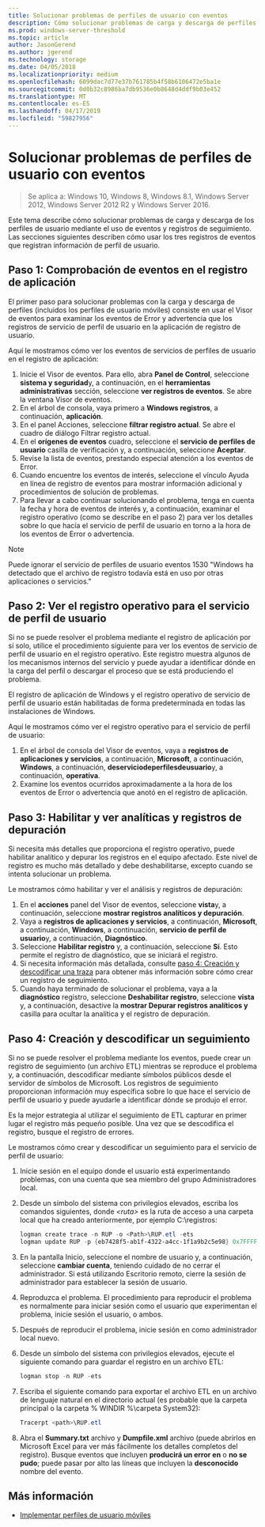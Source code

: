 ```yaml
---
title: Solucionar problemas de perfiles de usuario con eventos
description: Cómo solucionar problemas de carga y descarga de perfiles de usuario mediante el uso de eventos y registros de seguimiento.
ms.prod: windows-server-threshold
ms.topic: article
author: JasonGerend
ms.author: jgerend
ms.technology: storage
ms.date: 04/05/2018
ms.localizationpriority: medium
ms.openlocfilehash: 6099dac7d77e37b761785b4f58b6106472e5ba1e
ms.sourcegitcommit: 0d0b32c8986ba7db9536e0b8648d4ddf9b03e452
ms.translationtype: MT
ms.contentlocale: es-ES
ms.lasthandoff: 04/17/2019
ms.locfileid: "59827956"
---
```

# <a name="troubleshoot-user-profiles-with-events"></a>Solucionar problemas de perfiles de usuario con eventos

>Se aplica a: Windows 10, Windows 8, Windows 8.1, Windows Server 2012, Windows Server 2012 R2 y Windows Server 2016.

Este tema describe cómo solucionar problemas de carga y descarga de los perfiles de usuario mediante el uso de eventos y registros de seguimiento. Las secciones siguientes describen cómo usar los tres registros de eventos que registran información de perfil de usuario.

## <a name="step-1-checking-events-in-the-application-log"></a>Paso 1: Comprobación de eventos en el registro de aplicación

El primer paso para solucionar problemas con la carga y descarga de perfiles (incluidos los perfiles de usuario móviles) consiste en usar el Visor de eventos para examinar los eventos de Error y advertencia que los registros de servicio de perfil de usuario en la aplicación de registro de usuario.

Aquí le mostramos cómo ver los eventos de servicios de perfiles de usuario en el registro de aplicación:

1. Inicie el Visor de eventos. Para ello, abra **Panel de Control**, seleccione **sistema y seguridad**y, a continuación, en el **herramientas administrativas** sección, seleccione **ver registros de eventos**. Se abre la ventana Visor de eventos.
2. En el árbol de consola, vaya primero a **Windows registros**, a continuación, **aplicación**.
3. En el panel Acciones, seleccione **filtrar registro actual**. Se abre el cuadro de diálogo Filtrar registro actual.
4. En el **orígenes de eventos** cuadro, seleccione el **servicio de perfiles de usuario** casilla de verificación y, a continuación, seleccione **Aceptar**.
5. Revise la lista de eventos, prestando especial atención a los eventos de Error.
6. Cuando encuentre los eventos de interés, seleccione el vínculo Ayuda en línea de registro de eventos para mostrar información adicional y procedimientos de solución de problemas.
7. Para llevar a cabo continuar solucionando el problema, tenga en cuenta la fecha y hora de eventos de interés y, a continuación, examinar el registro operativo (como se describe en el paso 2) para ver los detalles sobre lo que hacía el servicio de perfil de usuario en torno a la hora de los eventos de Error o advertencia.

>[!NOTE]
>Puede ignorar el servicio de perfiles de usuario eventos 1530 "Windows ha detectado que el archivo de registro todavía está en uso por otras aplicaciones o servicios."

## <a name="step-2-view-the-operational-log-for-the-user-profile-service"></a>Paso 2: Ver el registro operativo para el servicio de perfil de usuario

Si no se puede resolver el problema mediante el registro de aplicación por sí solo, utilice el procedimiento siguiente para ver los eventos de servicio de perfil de usuario en el registro operativo. Este registro muestra algunos de los mecanismos internos del servicio y puede ayudar a identificar dónde en la carga del perfil o descargar el proceso que se está produciendo el problema.

El registro de aplicación de Windows y el registro operativo de servicio de perfil de usuario están habilitadas de forma predeterminada en todas las instalaciones de Windows.

Aquí le mostramos cómo ver el registro operativo para el servicio de perfil de usuario:

1. En el árbol de consola del Visor de eventos, vaya a **registros de aplicaciones y servicios**, a continuación, **Microsoft**, a continuación, **Windows**, a continuación, **deserviciodeperfilesdeusuario**y, a continuación, **operativa**.
2. Examine los eventos ocurridos aproximadamente a la hora de los eventos de Error o advertencia que anotó en el registro de aplicación.

## <a name="step-3-enable-and-view-analytic-and-debug-logs"></a>Paso 3: Habilitar y ver analíticas y registros de depuración

Si necesita más detalles que proporciona el registro operativo, puede habilitar analítico y depurar los registros en el equipo afectado. Este nivel de registro es mucho más detallado y debe deshabilitarse, excepto cuando se intenta solucionar un problema.

Le mostramos cómo habilitar y ver el análisis y registros de depuración:

1. En el **acciones** panel del Visor de eventos, seleccione **vista**y, a continuación, seleccione **mostrar registros analíticos y depuración**.
2. Vaya a **registros de aplicaciones y servicios**, a continuación, **Microsoft**, a continuación, **Windows**, a continuación, **servicio de perfil de usuario**y, a continuación,  **Diagnóstico**.
3. Seleccione **Habilitar registro** y, a continuación, seleccione **Sí**. Esto permite el registro de diagnóstico, que se iniciará el registro.
4. Si necesita información más detallada, consulte [paso 4: Creación y descodificar una traza](#step-4:-creating-and-decoding-a-trace) para obtener más información sobre cómo crear un registro de seguimiento.
5. Cuando haya terminado de solucionar el problema, vaya a la **diagnóstico** registro, seleccione **Deshabilitar registro**, seleccione **vista** y, a continuación, desactive la **mostrar Depurar registros analíticos y** casilla para ocultar la analítica y el registro de depuración.

## <a name="step-4-creating-and-decoding-a-trace"></a>Paso 4: Creación y descodificar un seguimiento

Si no se puede resolver el problema mediante los eventos, puede crear un registro de seguimiento (un archivo ETL) mientras se reproduce el problema y, a continuación, descodificar mediante símbolos públicos desde el servidor de símbolos de Microsoft. Los registros de seguimiento proporcionan información muy específica sobre lo que hace el servicio de perfil de usuario y puede ayudarle a identificar dónde se produjo el error.

Es la mejor estrategia al utilizar el seguimiento de ETL capturar en primer lugar el registro más pequeño posible. Una vez que se descodifica el registro, busque el registro de errores.

Le mostramos cómo crear y descodificar un seguimiento para el servicio de perfil de usuario:

1. Inicie sesión en el equipo donde el usuario está experimentando problemas, con una cuenta que sea miembro del grupo Administradores local.
2. Desde un símbolo del sistema con privilegios elevados, escriba los comandos siguientes, donde *\<ruta\>* es la ruta de acceso a una carpeta local que ha creado anteriormente, por ejemplo C:\\registros:
        
    ```PowerShell
    logman create trace -n RUP -o <Path>\RUP.etl -ets
    logman update RUP -p {eb7428f5-ab1f-4322-a4cc-1f1a9b2c5e98} 0x7FFFFFFF 0x7 -ets
    ```
3. En la pantalla Inicio, seleccione el nombre de usuario y, a continuación, seleccione **cambiar cuenta**, teniendo cuidado de no cerrar el administrador. Si está utilizando Escritorio remoto, cierre la sesión de administrador para establecer la sesión de usuario.
4. Reproduzca el problema. El procedimiento para reproducir el problema es normalmente para iniciar sesión como el usuario que experimentan el problema, inicie sesión el usuario, o ambos.
5. Después de reproducir el problema, inicie sesión en como administrador local nuevo.
6. Desde un símbolo del sistema con privilegios elevados, ejecute el siguiente comando para guardar el registro en un archivo ETL:
  
    ```PowerShell
    logman stop -n RUP -ets
    ```
7. Escriba el siguiente comando para exportar el archivo ETL en un archivo de lenguaje natural en el directorio actual (es probable que la carpeta principal o la carpeta % WINDIR %\\carpeta System32):
    
    ```PowerShell
    Tracerpt <path>\RUP.etl
    ```
8. Abra el **Summary.txt** archivo y **Dumpfile.xml** archivo (puede abrirlos en Microsoft Excel para ver más fácilmente los detalles completos del registro). Busque eventos que incluyen **producirá un error en** o **no se pudo**; puede pasar por alto las líneas que incluyen la **desconocido** nombre del evento.

## <a name="more-information"></a>Más información

* [Implementar perfiles de usuario móviles](deploy-roaming-user-profiles.md)